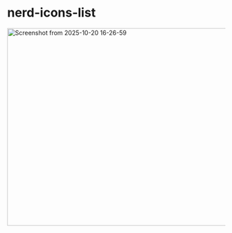 # nerd-icons-list
<img width="787" height="457" alt="Screenshot from 2025-10-20 16-26-59" src="https://github.com/user-attachments/assets/72c54385-a874-4012-b799-bb935629febf" />
